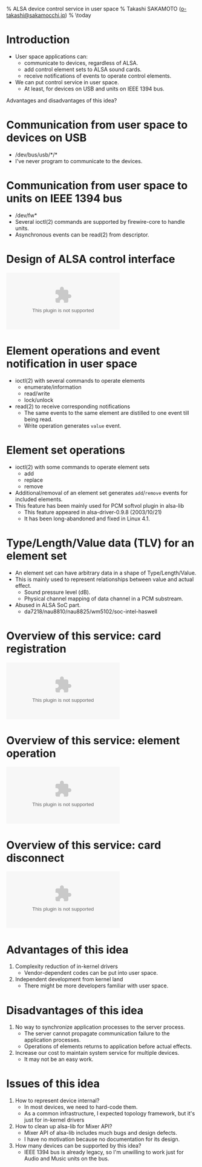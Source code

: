 % ALSA device control service in user space
% Takashi SAKAMOTO (o-takashi@sakamocchi.jp)
% \today

# Introduction
 - User space applications can:
    - communicate to devices, regardless of ALSA.
    - add control element sets to ALSA sound cards.
    - receive notifications of events to operate control elements.
 - We can put control service in user space.
    - At least, for devices on USB and units on IEEE 1394 bus.

Advantages and disadvantages of this idea?

# Communication from user space to devices on USB

 - /dev/bus/usb/\*/\*
 - I've never program to communicate to the devices.

# Communication from user space to units on IEEE 1394 bus

 - /dev/fw*
 - Several ioctl(2) commands are supported by firewire-core to handle units.
 - Asynchronous events can be read(2) from descriptor.

# Design of ALSA control interface

![The relationship between card/element set/element/members](img/alsa-control-model.svg.eps)

# Element operations and event notification in user space

 - ioctl(2) with several commands to operate elements
    - enumerate/information
    - read/write
    - lock/unlock
 - read(2) to receive corresponding notifications
    - The same events to the same element are distilled to one event till being read.
    - Write operation generates `value` event.

# Element set operations

 - ioctl(2) with some commands to operate element sets
    - add
    - replace
    - remove
 - Additional/removal of an element set generates `add`/`remove` events for included elements.
 - This feature has been mainly used for PCM softvol plugin in alsa-lib
    - This feature appeared in alsa-driver-0.9.8 (2003/10/21)
    - It has been long-abandoned and fixed in Linux 4.1.

# Type/Length/Value data (TLV) for an element set

 - An element set can have arbitrary data in a shape of Type/Length/Value.
 - This is mainly used to represent relationships between value and actual effect.
    - Sound pressure level (dB).
    - Physical channel mapping of data channel in a PCM substream.
 - Abused in ALSA SoC part.
    - da7218/nau8810/nau8825/wm5102/soc-intel-haswell

# Overview of this service: card registration

![Processing of card registration](img/control-card-registration.svg.eps)

# Overview of this service: element operation

![Processing of control element operation](img/control-element-operation.svg.eps)

# Overview of this service: card disconnect

![Processing of card disconnect](img/control-card-disconnect.svg.eps)

# Advantages of this idea

1. Complexity reduction of in-kernel drivers
    - Vendor-dependent codes can be put into user space.
2. Independent development from kernel land
    - There might be more developers familiar with user space.

# Disadvantages of this idea

1. No way to synchronize application processes to the server process.
    - The server cannot propagate communication failure to the application processes.
    - Operations of elements returns to application before actual effects.
2. Increase our cost to maintain system service for multiple devices.
    - It may not be an easy work.

# Issues of this idea

1. How to represent device internal?
    - In most devices, we need to hard-code them.
    - As a common infrastructure, I expected topology framework, but it's just for in-kernel drivers
2. How to clean up alsa-lib for Mixer API?
    - Mixer API of alsa-lib includes much bugs and design defects.
    - I have no motivation because no documentation for its design.
3. How many devices can be supported by this idea?
    - IEEE 1394 bus is already legacy, so I'm unwilling to work just for Audio and Music units on the bus.

